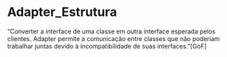 # Adapter_Estrutura

“Converter a interface de uma classe em outra interface esperada pelos clientes. Adapter permite a comunicação entre classes que não poderiam trabalhar juntas devido à incompatibilidade de suas interfaces.”[GoF]
